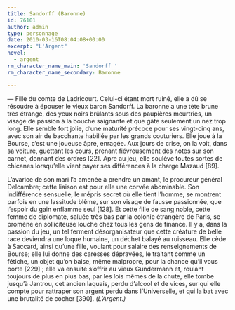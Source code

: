 ```yaml
---
title: Sandorff (Baronne)
id: 76101
author: admin
type: personnage
date: 2010-03-16T08:04:08+00:00
excerpt: "L'Argent"
novel:
  - argent
rm_character_name_main: 'Sandorff '
rm_character_name_secondary: Baronne

---
```

— Fille du comte de Ladricourt. Celui-ci étant mort ruiné, elle a dû se résoudre à épouser le vieux baron Sandorff. La baronne a une tète brune très étrange, des yeux noirs brûlants sous des paupières meurtries, un visage de passion à la bouche saignante et que gâte seulement un nez trop long. Elle semble fort jolie, d&rsquo;une maturité précoce pour ses vingt-cinq ans, avec son air de bacchante habillée par les grands couturiers. Elle joue à la Bourse, c&rsquo;est une joueuse âpre, enragée. Aux jours de crise, on la voit, dans sa voiture, guettant les cours, prenant fiévreusement des notes sur son carnet, donnant des ordres [22]. Apre au jeu, elle soulève toutes sortes de chicanes lorsqu&rsquo;elle vient payer ses différences à la charge Mazaud [89].

L&rsquo;avarice de son mari l&rsquo;a amenée à prendre un amant, le procureur général Delcambre; cette liaison est pour elle une corvée abominable. Son indifférence sensuelle, le mépris secret où elle tient l&rsquo;homme, se montrent parfois en une lassitude blême, sur son visage de fausse passionnée, que l&rsquo;espoir du gain enflamme seul [128]. Et cette fille de sang noble, cette femme de diplomate, saluée très bas par la colonie étrangère de Paris, se promène en solliciteuse louche chez tous les gens de finance. Il y a, dans la passion du jeu, un tel ferment désorganisateur que cette créature de belle race deviendra une loque humaine, un déchet balayé au ruisseau. Elle cède à Saccard, ainsi qu&rsquo;une fille, voulant pour salaire des renseignements de Bourse; elle lui donne des caresses dépravées, le traitant comme un fétiche, un objet qu&rsquo;on baise, même malpropre, pour la chance qu&rsquo;il vous porte [229] ; elle va ensuite s&rsquo;offrir au vieux Gundermann et, roulant toujours de plus en plus bas, par les lois mêmes de la chute, elle tombe jusqu&rsquo;à Jantrou, cet ancien laquais, perdu d&rsquo;alcool et de vices, sur qui elle compte pour rattraper son argent perdu dans l&rsquo;Universelle, et qui la bat avec une brutalité de cocher [390]. _(L&rsquo;Argent.)_